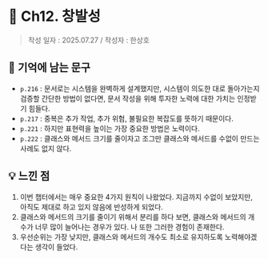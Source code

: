 # 🔖 Ch12. 창발성

> 작성 일자 : 2025.07.27 / 작성자 : 한상호

## 💫 기억에 남는 문구

- `p.216` : 문서로는 시스템을 완벽하게 설계했지만, 시스템이 의도한 대로 돌아가는지 검증할 간단한 방법이 없다면, 문서 작성을 위해 투자한 노력에 대한 가치는 인정받기 힘들다.
- `p.217` : 중복은 추가 작업, 추가 위험, 불필요한 복잡도를 뜻하기 때문이다.
- `p.221` : 하지만 표현력을 높이는 가장 중요한 방법은 노력이다.
- `p.222` : 클래스와 메서드 크기를 줄이자고 조그만 클래스와 메서드를 수없이 만드는 사례도 없지 않다.

## 💡 느낀 점

1. 이번 챕터에서는 매우 중요한 4가지 원칙이 나왔었다. 지금까지 수없이 보았지만, 아직도 제대로 하고 있지 않음에 반성하게 되었다.
2. 클래스와 메서드의 크기를 줄이기 위해서 분리를 하다 보면, 클래스와 메서드의 개수가 너무 많이 늘어나는 경우가 있다. 나 또한 그러한 경험이 존재한다.
3. 우선순위는 가장 낮지만, 클래스와 메서드의 개수도 최소로 유지하도록 노력해야겠다는 생각이 들었다.
